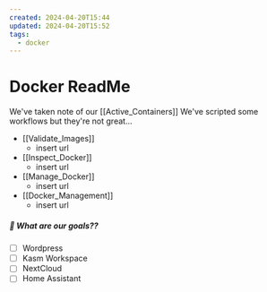 ```yaml
---
created: 2024-04-20T15:44
updated: 2024-04-20T15:52
tags:
  - docker
---
```




# Docker ReadMe

We've taken note of our [[Active_Containers]]
We've scripted some workflows but they're not great...
- [[Validate_Images]]
	- insert url
- [[Inspect_Docker]]
	- insert url
- [[Manage_Docker]]
	- insert url
- [[Docker_Management]]
	- insert url

##### 🚀 What are our goals??
- [ ] Wordpress
- [ ] Kasm Workspace
- [ ] NextCloud
- [ ] Home Assistant